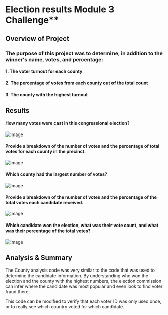 # Election results Module 3 Challenge**

## Overview of Project

### The purpose of this project was to determine, in addition to the winner's name, votes, and percentage: 
####  1. The voter turnout for each county
####  2. The percentage of votes from each county out of the total count
####  3. The county with the highest turnout

## Results
#### How many votes were cast in this congressional election?
![image](https://user-images.githubusercontent.com/115171651/203636511-ef13e170-0cc4-4392-96cc-bde15b59196b.png)

#### Provide a breakdown of the number of votes and the percentage of total votes for each county in the precinct.
![image](https://user-images.githubusercontent.com/115171651/203636566-b39b990d-7c02-4c65-b9d9-e28f22d8dcf8.png)


#### Which county had the largest number of votes?

![image](https://user-images.githubusercontent.com/115171651/203636616-0e524dc3-3369-498d-8c9c-a94ca672c8a3.png)

#### Provide a breakdown of the number of votes and the percentage of the total votes each candidate received.

![image](https://user-images.githubusercontent.com/115171651/203636670-072aaceb-09de-41ee-8db1-52de122aeee3.png)

#### Which candidate won the election, what was their vote count, and what was their percentage of the total votes?
![image](https://user-images.githubusercontent.com/115171651/203636716-72213371-d35d-4703-b790-6803f429b68a.png)


## Analysis & Summary

The County analysis code was very similar to the code that was used to determine the candidate information. 
By understanding who won the election and the county with the highest numbers, the election commission can infer 
where the candidate was most popular and even look to find voter fraud there.  

This code can be modified to verify that each voter ID was only used once, or to really see which country voted for which candidate.  




